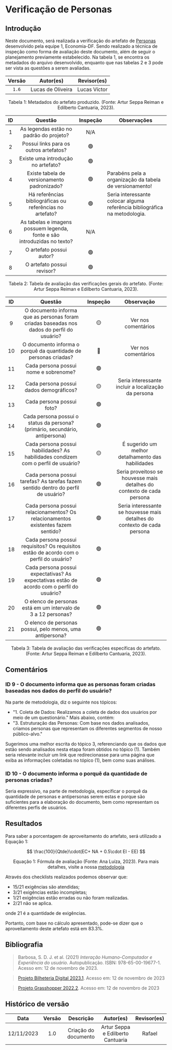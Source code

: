 # Verificação de Personas

## Introdução
Neste documento, será realizada a verificação do artefato de [Personas](https://requisitos-de-software.github.io/2023.2-Economia-DF/elicitacao/personas/) desenvolvido pela equipe 1, Economia-DF. Sendo realizado a técnica de inspeção como forma de avaliação deste documento, além de seguir o planejamento previamente estabelecido. Na tabela 1, se encontra os metadados do arquivo desenvolvido, enquanto que nas tabelas 2 e 3 pode ser vista as questões a serem avaliadas.

<center>

| Versão |     Autor(es)   |      Revisor(es)            |
| :----: | :-----------: | :---------------------------: |
| `1.6`  | Lucas de Oliveira  | Lucas Víctor  |

<div style="text-align: center">
<p> Tabela 1: Metadados do artefato produzido. (Fonte: Artur Seppa Reiman e Edilberto Cantuaria, 2023). </p>
</div>

</center>

<center>

|  ID   |                                 Questão                                  | Inspeção | Observações                                                                |
| :---: | :----------------------------------------------------------------------: | :------: | -------------------------------------------------------------------------- |
|   1   |                 As legendas estão no padrão do projeto?                  |   N/A    |                                                                            |
|   2   |                  Possui links para os outros artefatos?                  |    🟢     |                                                                            |
|   3   |                    Existe uma introdução no artefato?                    |    🟢     |                                                                            |
|   4   |               Existe tabela de versionamento padronizado?                |    🟢     | Parabéns pela a organização da tabela de versionamento!                    |
|   5   |        Há referências bibliográficas ou referências no artefato?         |    🟢     | Seria interessante colocar alguma referência bibliográfica na metodologia. |
|   6   | As tabelas e imagens possuem legenda, fonte e são introduzidas no texto? |   N/A    |                                                                            |
|   7   |                         O artefato possui autor?                         |    🟢     |                                                                            |
|   8   |                        O artefato possui revisor?                        |    🟢     |                                                                            |

</center>
<div style="text-align: center">
<p> Tabela 2: Tabela de avaliação das verificações gerais do artefato. (Fonte: Artur Seppa Reiman e Edilberto Cantuaria, 2023). </p>
</div>

</center>

<center>

|  ID   |                                          Questão                                           | Inspeção |                                Observação                                |
| :---: | :----------------------------------------------------------------------------------------: | :------: | :----------------------------------------------------------------------: |
|   9   | O documento informa que as personas foram criadas baseadas nos dados do perfil do usuário? |    🟡     |                           Ver nos comentários                            |
|  10   |              O documento informa o porquê da quantidade de personas criadas?               |    🔴     |                           Ver nos comentários                            |
|  11   |                           Cada persona possui nome e sobrenome?                            |    🟢     |                                                                          |
|  12   |                          Cada persona possui dados demográficos?                           |    🟡     |           Seria interessante incluir a localização da persona            |
|  13   |                                 Cada persona possui foto?                                  |    🟢     |                                                                          |
|  14   |        Cada persona possui o status da persona? (primário, secundário, antipersona)        |    🟢     |                                                                          |
|  15   |     Cada persona possui habilidades? As habilidades condizem com o perfil de usuário?      |    🟡     |            É sugerido um melhor detalhamento das habilidades             |
|  16   |     Cada persona possui tarefas? As tarefas fazem sentido dentro do perfil de usuário?     |    🟢     |  Seria proveitoso se houvesse mais detalhes do contexto de cada persona  |
|  17   |     Cada persona possui relacionamentos? Os relacionamentos existentes fazem sentido?      |    🟢     | Seria interessante se houvesse mais detalhes do contexto de cada persona |
|  18   |   Cada persona possui requisitos? Os requisitos estão de acordo com o perfil do usuário?   |    🟢     |                                                                          |
|  19   | Cada persona possui expectativas? As expectativas estão de acordo com o perfil do usuário? |    🟢     |                                                                          |
|  20   |               O elenco de personas está em um intervalo de 3 a 12 personas?                |    🟢     |                                                                          |
|  21   |                 O elenco de personas possui, pelo menos, uma antipersona?                  |    🟢     |                                                                          |


  
<div style="text-align: center">
<p> Tabela 3: Tabela de avaliação das verificações específicas do artefato. (Fonte: Artur Seppa Reiman e Edilberto Cantuaria, 2023). </p>
</div>

</center>

## Comentários

### ID 9 - O documento informa que as personas foram criadas baseadas nos dados do perfil do usuário?

Na parte de metodologia, diz o seguinte nos tópicos:
* "1. Coleta de Dados: Realizamos a coleta de dados dos usuários por meio de um questionário."
Mais abaixo, contém:
* "3. Estruturação das Personas: Com base nos dados analisados, criamos personas que representam os diferentes segmentos de nosso público-alvo."

Sugerimos uma melhor escrita do tópico 3, referenciando que os dados que estão sendo analisados nesta etapa foram obtidos no tópico (1). Também seria relevante incluir um link que redirecionasse para uma página que exiba as informações coletadas no tópico (1), bem como suas análises. 

### ID 10 - O documento informa o porquê da quantidade de personas criadas?

Seria expressivo, na parte de metodologia, especificar o porquê da quantidade de personas e antipersonas serem estas e porque são suficientes para a elaboração do documento, bem como representam os diferentes perfis de usuários.

## Resultados

Para saber a porcentagem de aproveitamento do artefato, será utilizado a Equação 1:

$$ 
\frac{100}{Qtde}\cdot(EC+ NA + 0.5\cdot EI - EE)
$$
<div style="text-align: center">
<p> Equação 1: Fórmula de avaliação (Fonte: Ana Luíza, 2023). Para mais detalhes, visite a nossa <a href="../metodologia.md">metodologia</a>  </p>
</div>


Através dos checklists realizados podemos observar que:

- 15/21 exigências são atendidas;
- 3/21 exigências estão incompletas;
- 1/21 exigências estão erradas ou não foram realizadas.
- 2/21 não se aplica.

onde 21 é a quantidade de exigências.

Portanto, com base no cálculo apresentado, pode-se dizer que o aproveitamento deste artefato está em 83.3%.

## Bibliografia

> Barbosa, S. D. J. et al. (2021) _Interação Humano-Computador e Experiência do usuário_. Autopublicação. ISBN: 978-65-00-19677-1. Acesso em: 12 de novembro de 2023.

>  [Projeto Bilheteria Digital 2023.1](https://github.com/Requisitos-de-Software/2023.1-BilheteriaDigital). Acesso em: 12 de novembro de 2023

> [Projeto Grasshopper 2022.2](https://github.com/Requisitos-de-Software/2022.2-Grasshopper/blob/main/docs/analise-de-requisitos/verificacao/personas-verificacao.md). Acesso em: 12 de novembro de 2023

## Histórico de versão

|    Data    | Versão |      Descrição       |             Autor(es)             | Revisor(es) |
| :--------: | :----: | :------------------: | :-------------------------------: | :---------: |
| 12/11/2023 |  1.0   | Criação do documento | Artur Seppa e Edilberto Cantuaria |   Rafael    |